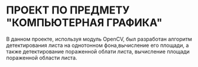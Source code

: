 # ПРОЕКТ ПО ПРЕДМЕТУ "КОМПЬЮТЕРНАЯ ГРАФИКА"

В данном проекте, используя модуль OpenCV, был разработан алгоритм детектирования листа на однотонном фона,вычисление его площади, а также детектирование пораженной облати листа, вычисление площади пораженной области листа.
